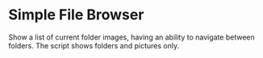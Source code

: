 # Simple File Browser

Show a list of current folder images, having an ability to navigate between folders. The script shows folders and pictures only.
